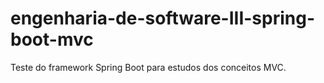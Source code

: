 # engenharia-de-software-III-spring-boot-mvc
Teste do framework Spring Boot para estudos dos conceitos MVC. 
